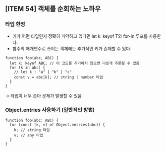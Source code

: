 ## [ITEM 54] 객체를 순회하는 노하우

### 타입 한정

- 키가 어떤 타입인지 정확히 파악하고 있다면 let k: keyof T와 for-in 루프를 사용한다.
- 함수의 매개변수로 쓰이는 객체에는 추가적인 키가 존재할 수 있다.

```tsx
function foo(abc, ABC) {
  let k: keyof ABC; // 이 코드를 추가하지 않으면 다르게 추론될 수 있음
  for (k in abc) {
    // let k : "a" | "b" | "c"
    const v = abc[k]; // string | number 타입
  }
}
```

→ 타입이 너무 좁아 문제가 발생할 수 있음

### Object.entries 사용하기 (일반적인 방법)

```tsx
function foo(abc: ABC) {
  for (const [k, v] of Object.entries(abc)) {
    k; // string 타입
    v; // any 타입
  }
}
```
